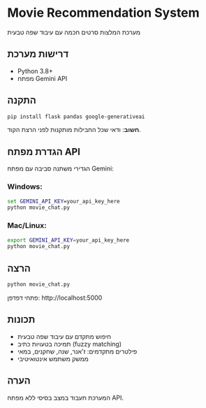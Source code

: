 # Movie Recommendation System
מערכת המלצות סרטים חכמה עם עיבוד שפה טבעית

## דרישות מערכת
- Python 3.8+
- מפתח Gemini API

## התקנה
```bash
pip install flask pandas google-generativeai
```

**חשוב**: ודאי שכל החבילות מותקנות לפני הרצת הקוד.

## הגדרת מפתח API
הגדירי משתנה סביבה עם מפתח Gemini:

### Windows:
```cmd
set GEMINI_API_KEY=your_api_key_here
python movie_chat.py
```

### Mac/Linux:
```bash
export GEMINI_API_KEY=your_api_key_here
python movie_chat.py
```

## הרצה
```bash
python movie_chat.py
```
פתחי דפדפן: http://localhost:5000

## תכונות
- חיפוש מתקדם עם עיבוד שפה טבעית
- תמיכה בטעויות כתיב (fuzzy matching)
- פילטרים מתקדמים: ז'אנר, שנה, שחקנים, במאי
- ממשק משתמש אינטואיטיבי

## הערה
המערכת תעבוד במצב בסיסי ללא מפתח API.